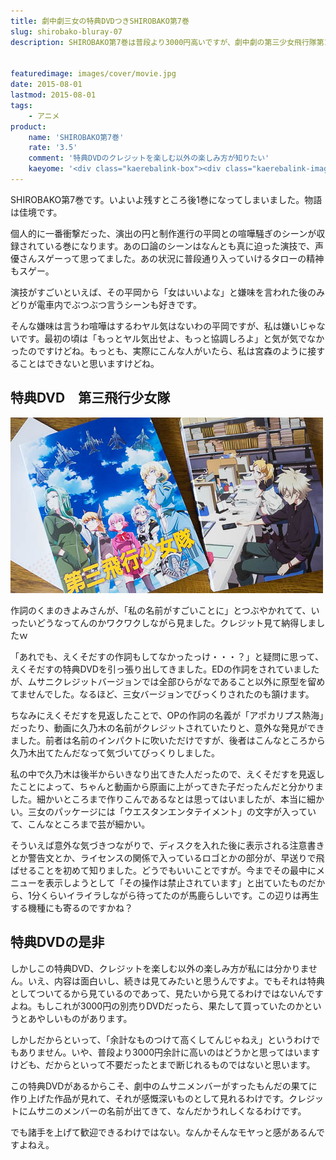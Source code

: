 ```yaml
---
title: 劇中劇三女の特典DVDつきSHIROBAKO第7巻
slug: shirobako-bluray-07
description: SHIROBAKO第7巻は普段より3000円高いですが、劇中劇の第三少女飛行隊第1話が収録された特典DVDがついています。この特典DVDほどクレジットを真剣に見るアニメはないと言えるほどに、知った名前を探すのが楽しいです。


featuredimage: images/cover/movie.jpg
date: 2015-08-01
lastmod: 2015-08-01
tags: 
    - アニメ
product:
    name: 'SHIROBAKO第7巻'
    rate: '3.5'
    comment: '特典DVDのクレジットを楽しむ以外の楽しみ方が知りたい'
    kaeyome: '<div class="kaerebalink-box"><div class="kaerebalink-image"><a href="http://www.amazon.co.jp/exec/obidos/ASIN/B00OJXVVD4/illusionspace-22/ref=nosim/" target="_blank" rel="nofollow" ><img src="http://ecx.images-amazon.com/images/I/511OtetdJ1L._SL160_.jpg" style="border: none;" /></a></div><div class="kaerebalink-info"><div class="kaerebalink-name"><a href="http://www.amazon.co.jp/exec/obidos/ASIN/B00OJXVVD4/illusionspace-22/ref=nosim/" target="_blank" rel="nofollow" >SHIROBAKO 第7巻 (初回生産限定版) [Blu-ray]</a><div class="kaerebalink-powered-date">posted with <a href="http://kaereba.com" rel="nofollow" target="_blank">カエレバ</a></div></div><div class="kaerebalink-detail">木村珠莉 ワーナー・ブラザース・ホームエンターテイメント 2015-07-29    </div><div class="kaerebalink-link1"><div class="shoplinkamazon"><a href="http://www.amazon.co.jp/gp/search?keywords=SHIROBAKO%20%91%E67%8A%AA%20Blu-ray&__mk_ja_JP=%83J%83%5E%83J%83i&tag=illusionspace-22" target="_blank" rel="nofollow" >Amazon</a></div><div class="shoplinkrakuten"><a href="http://hb.afl.rakuten.co.jp/hgc/0e95387f.f2aef20d.0e953880.25e412bd/?pc=http%3A%2F%2Fsearch.rakuten.co.jp%2Fsearch%2Fmall%2FSHIROBAKO%2520%25E7%25AC%25AC7%25E5%25B7%25BB%2520Blu-ray%2F-%2Ff.1-p.1-s.1-sf.0-st.A-v.2%3Fx%3D0%26scid%3Daf_ich_link_urltxt%26m%3Dhttp%3A%2F%2Fm.rakuten.co.jp%2F" target="_blank" rel="nofollow" >楽天市場</a></div><div class="shoplinkyahoo"><a href="http://ck.jp.ap.valuecommerce.com/servlet/referral?sid=3085416&pid=882193779&vc_url=http%3A%2F%2Fsearch.shopping.yahoo.co.jp%2Fsearch%3Fp%3DSHIROBAKO%2520%25E7%25AC%25AC7%25E5%25B7%25BB%2520Blu-ray" target="_blank" rel="nofollow" >Yahooショッピング<img src="http://ad.jp.ap.valuecommerce.com/servlet/gifbanner?sid=3085416&pid=882193779" height="1" width="1" border="0"></a></div></div></div><div class="booklink-footer" style="clear: left"></div></div>'
---
```


SHIROBAKO第7巻です。いよいよ残すところ後1巻になってしまいました。物語は佳境です。

個人的に一番衝撃だった、演出の円と制作進行の平岡との喧嘩騒ぎのシーンが収録されている巻になります。あの口論のシーンはなんとも真に迫った演技で、声優さんスゲーって思ってました。あの状況に普段通り入っていけるタローの精神もスゲー。

演技がすごいといえば、その平岡から「女はいいよな」と嫌味を言われた後のみどりが電車内でぶつぶつ言うシーンも好きです。

そんな嫌味は言うわ喧嘩はするわヤル気はないわの平岡ですが、私は嫌いじゃないです。最初の頃は「もっとヤル気出せよ、もっと協調しろよ」と気が気でなかったのですけどね。もっとも、実際にこんな人がいたら、私は宮森のように接することはできないと思いますけどね。


## 特典DVD　第三飛行少女隊


![SHIROBAKO第7巻特典DVD](P7300010.jpg)

作詞のくまのきよみさんが、「私の名前がすごいことに」とつぶやかれてて、いったいどうなってんのかワクワクしながら見ました。クレジット見て納得しましたｗ

「あれでも、えくそだすの作詞もしてなかったっけ・・・？」と疑問に思って、えくそだすの特典DVDを引っ張り出してきました。EDの作詞をされていましたが、ムサニクレジットバージョンでは全部ひらがなであること以外に原型を留めてませんでした。なるほど、三女バージョンでびっくりされたのも頷けます。

ちなみにえくそだすを見返したことで、OPの作詞の名義が「アポカリプス熱海」だったり、動画に久乃木の名前がクレジットされていたりと、意外な発見ができました。前者は名前のインパクトに吹いただけですが、後者はこんなところから久乃木出てたんだなって気づいてびっくりしました。

私の中で久乃木は後半からいきなり出てきた人だったので、えくそだすを見返したことによって、ちゃんと動画から原画に上がってきた子だったんだと分かりました。細かいところまで作りこんであるなとは思ってはいましたが、本当に細かい。三女のパッケージには「ウエスタンエンタテイメント」の文字が入っていて、こんなところまで芸が細かい。

そういえば意外な気づきつながりで、ディスクを入れた後に表示される注意書きとか警告文とか、ライセンスの関係で入っているロゴとかの部分が、早送りで飛ばせることを初めて知りました。どうでもいいことですが。今までその最中にメニューを表示しようとして「その操作は禁止されています」と出ていたものだから、1分くらいイライラしながら待ってたのが馬鹿らしいです。この辺りは再生する機種にも寄るのですかね？


## 特典DVDの是非


しかしこの特典DVD、クレジットを楽しむ以外の楽しみ方が私には分かりません。いえ、内容は面白いし、続きは見てみたいと思うんですよ。でもそれは特典としてついてるから見ているのであって、見たいから見てるわけではないんですよね。もしこれが3000円の別売りDVDだったら、果たして買っていたのかというとあやしいものがあります。

しかしだからといって、「余計なものつけて高くしてんじゃねえ」というわけでもありません。いや、普段より3000円余計に高いのはどうかと思ってはいますけども、だからといって不要だったとまで断じれるものではないと思います。

この特典DVDがあるからこそ、劇中のムサニメンバーがすったもんだの果てに作り上げた作品が見れて、それが感慨深いものとして見れるわけです。クレジットにムサニのメンバーの名前が出てきて、なんだかうれしくなるわけです。

でも諸手を上げて歓迎できるわけではない。なんかそんなモヤっと感があるんですよねえ。


  